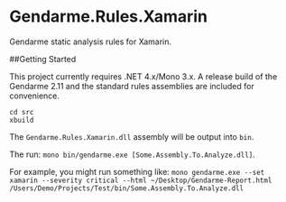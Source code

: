 Gendarme.Rules.Xamarin
======================

Gendarme static analysis rules for Xamarin.

##Getting Started

This project currently requires .NET 4.x/Mono 3.x.
A release build of the Gendarme 2.11 and the standard 
rules assemblies are included for convenience.

`cd src`  
`xbuild`

The `Gendarme.Rules.Xamarin.dll` assembly will be output into `bin`.

The run: `mono bin/gendarme.exe [Some.Assembly.To.Analyze.dll]`.

For example, you might run something like: `mono gendarme.exe --set xamarin --severity critical --html ~/Desktop/Gendarme-Report.html /Users/Demo/Projects/Test/bin/Some.Assembly.To.Analyze.dll`
